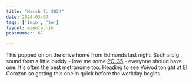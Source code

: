 ```yaml
---
title: "March 7, 2024"
date: 2024-03-07
tags: ['1min', 'te']
layout: minute.njk
postnumber: 67

---
```


This popped on on the drive home from Edmonds last night. Such a big sound from a little buddy - love me some [PO-35](https://teenage.engineering/guides/po-35/en) - everyone should have one. It's often the best metronome too.  Heading to see Voivod tonight at El Corazon so getting this one in quick before the workday begins. 